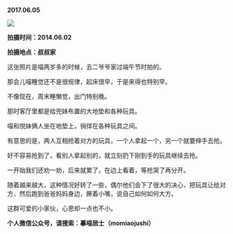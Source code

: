 
          
**2017.06.05**

![](http://wx3.sinaimg.cn/large/627d9660ly1fg9wcnzqzpj20yg0mzdky.jpg)


**拍摄时间：2014.06.02**

**拍摄地点：叔叔家**

这张照片是喵两岁多的时候，去二爷爷家过端午节时拍的。

那会儿喵睡觉还不是很规律，起床很早，于是来得也特别早。

不像现在，周末睡懒觉，出门特别晚。

那时客厅里都是给兜妹布置的大地垫和各种玩具。

喵和悦妹俩人坐在地垫上，徜徉在各种玩具之间。

有意思的是，两人互相抢着对方的玩具，一个人拿起一个，另一个就要伸手去抢。

好不容易抢到了，看别人拿起别的，就立刻扔下刚到手的玩具继续去抢。

一开始我们还劝一劝，后来就累了，在边上看着，等抢哭了再分开。

随着越来越大，这种情况好转了一些，偶尔他们会下了很大的决心，把玩具让给对方，然后跑到爸爸妈妈身边，撅着小嘴，说自己如何如何大方。

这群可爱的小家伙，心思却一点也不小。


**个人微信公众号，请搜索：摹喵居士（momiaojushi）**

        